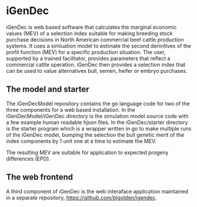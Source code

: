 # iGenDec
iGenDec is web based software that calculates the marginal economic values (MEV) of a selection index suitable for making breeding stock purchase decisions in North American commercial beef cattle production systems.  It uses a simluation model to estimate the second derivitives of the profit function (MEV) for a specific production situation.  The user, supported by a trained facilitator, provides parameters that reflect a commercial cattle operation.  iGenDec then provides a selection index that can be used to value alternatives bull, semen, heifer or embryo purchases.

## The model and starter
The iGenDecModel repository contains the go language code for two of the three components for a web based installation.  In the iGenDecModel/iGenDec directory is the simulation model source code with a few example human readable hjson files. In the iGenDec/starter directory is the starter program which is a wrapper written in go to make multiple runs of the iGenDec model, bumping the selection the bull genetic merit of the index components by 1 unit one at a time to estimate the MEV. 

The resulting MEV are suitable for application to expected progeny differences (EPD).

## The web frontend
A third component of iGenDec is the web interaface application maintained in a separate repository, https://github.com/blgolden/igendec.
